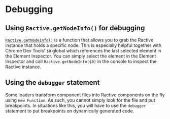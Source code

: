 # Debugging

## Using `Ractive.getNodeInfo()` for debugging

[`Ractive.getNodeInfo()`](../API/Static-Methods.md#ractivegetnodeinfo) is a function that allows you to grab the Ractive instance that holds a specific node. This is especially helpful together with Chrome Dev Tools' `$0` global which references the last selected element in the Element Inspector. You can simply select the element in the Element Inspector and call `Ractive.getNodeInfo($0)` in the console to inspect the Ractive instance.

## Using the `debugger` statement

Some loaders transform component files into Ractive components on the fly using `new Function`. As such, you cannot simply look for the file and put breakpoints. In situations like this, you will have to use the `debugger` statement to put breakpoints on dynamically generated code.
